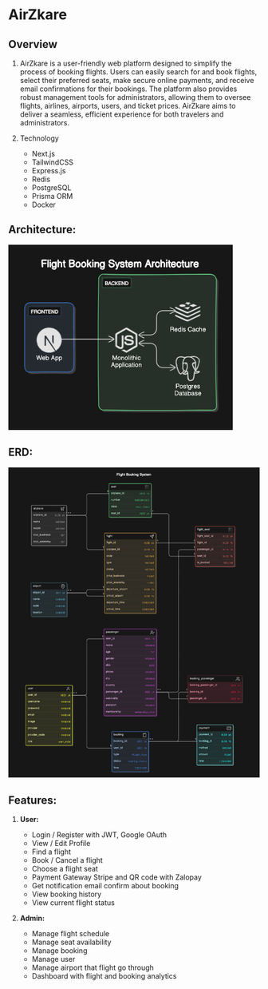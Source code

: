 # AirZkare

## Overview
1. AirZkare is a user-friendly web platform designed to simplify the process of booking flights. Users can easily search for and book flights, select their preferred seats, make secure online payments, and receive email confirmations for their bookings. The platform also provides robust management tools for administrators, allowing them to oversee flights, airlines, airports, users, and ticket prices. AirZkare aims to deliver a seamless, efficient experience for both travelers and administrators.

2. Technology
    - Next.js
    - TailwindCSS
    - Express.js
    - Redis
    - PostgreSQL
    - Prisma ORM
    - Docker

## Architecture:
![alt text](uploads/architecture.png)

## ERD:
![alt text](uploads/erd.png)

## Features:

1. **User:**
    - Login / Register with JWT, Google OAuth
    - View / Edit Profile
    - Find a flight
    - Book / Cancel a flight
    - Choose a flight seat
    - Payment Gateway Stripe and QR code with Zalopay
    - Get notification email confirm about booking
    - View booking history
    - View current flight status

2. **Admin:**
    - Manage flight schedule
    - Manage seat availability
    - Manage booking
    - Manage user
    - Manage airport that flight go through
    - Dashboard with flight and booking analytics
    
